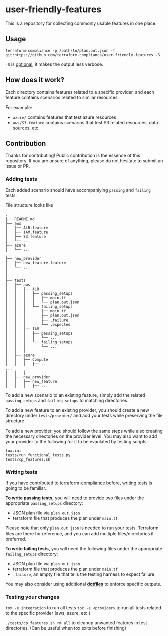 # user-friendly-features

This is a repository for collecting commonly usable features in one place.

## Usage

`terraform-compliance -p /path/to/plan.out.json -f git:https://github.com/terraform-compliance/user-friendly-features -S`

`-S` is [optional](https://terraform-compliance.com/pages/usage/#-s--silent), it makes the output less verbose.


## How does it work?

Each directory contains features related to a specific provider, and each feature contains scenarios related to similar resources.

For example:
* `azure/` contains features that test azure resources
* `aws/S3.feature` contains scenarios that test S3 related resources, data sources, etc.


## Contribution

Thanks for contributing! Public contribution is the essence of this repository. If you are unsure of anything, please do not hesitate to submit an issue or PR.

### Adding tests
Each added scenario should have accompaniying `passing` and `failing` tests.

File structure looks like
```
.
├── README.md
├── aws
│	├── ALB.feature
│	├── IAM.feature
│	├── S3.feature
│   └── ...
├── azure
│   └── ...
...
├── new_provider
│	├── new_feature.feature
│   └── ...
│
│
├── tests
│   ├── aws
│	│   ├── ALB
│	│   │   ├── passing_setups
│	│   │   │   ├── main.tf
│	│   │   │   └── plan.out.json
│	│   │   └── failing_setups
│	│   │       ├── main.tf
│	│   │       ├── plan.out.json
│	│   │       ├── .failure
│	│   │       └── .expected
│	│   ├── IAM
│	│   │   ├── passing_setups
│	│   │   │   └── ...
│	│   │   └── failing_setups
│	│   │       └── ...
│	│   │
│   ├── azure
│	│   ├── Compute
│	│   │   ├── ...
...
│	│   │
│   ├── new_provider
│	│   ├── new_feature
│	│   │   ├── ...
```

To add a new scenario to an existing feature, simply add the related `passing_setups` and `failing_setups` to matching directories.

To add a new feature to an existing provider, you should create a new directory under `tests/provider/` and add your tests while preserving the file structure

To add a new provider, you should follow the same steps while also creating the necessary directories on the provider level. You may also want to add your provider to the following for it to be evaulated by testing scripts:
```
tox.ini
tests/run_functional_tests.py
tests/cp_features.sh
```

### Writing tests
If you have contributed to [terraform-compliance](https://terraform-compliance.com/pages/contribution/#contributing-to-terraform-compliance) before, writing tests is going to be familiar.

**To write passing tests,** you will need to provide two files under the appropriate `passing_setups` directory:
* JSON plan file via `plan.out.json`
* terraform file that produces the plan under `main.tf`

Please note that only `plan.out.json` is needed to run your tests. Terraform files are there for reference, and you can add multiple files/directories if preferred.

**To write failing tests,** you will need the following files under the appropriate `failing_setups` directory:
* JSON plan file via `plan.out.json`
* terraform file that produces the plan under `main.tf`
* `.failure`, an empty file that tells the testing harness to expect failure


You may also consider using additional [**dotfiles**](https://terraform-compliance.com/pages/contribution/#dotfiles) to enforce specific outputs.


### Testing your changes
`tox -e integration` to run all tests
`tox -e <provider>` to run all tests related to the specific provider (aws, azure, etc.)

`./tests/cp_features.sh rm all` to cleanup unwanted features in test directories. (Can be useful when tox exits before finishing)

